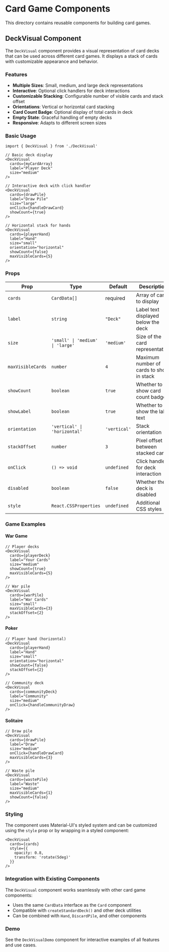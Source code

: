# Card Game Components

This directory contains reusable components for building card games.

## DeckVisual Component

The `DeckVisual` component provides a visual representation of card decks that can be used across different card games. It displays a stack of cards with customizable appearance and behavior.

### Features

- **Multiple Sizes**: Small, medium, and large deck representations
- **Interactive**: Optional click handlers for deck interactions
- **Customizable Stacking**: Configurable number of visible cards and stack offset
- **Orientations**: Vertical or horizontal card stacking
- **Card Count Badge**: Optional display of total cards in deck
- **Empty State**: Graceful handling of empty decks
- **Responsive**: Adapts to different screen sizes

### Basic Usage

```tsx
import { DeckVisual } from './DeckVisual'

// Basic deck display
<DeckVisual
  cards={myCardArray}
  label="Player Deck"
  size="medium"
/>

// Interactive deck with click handler
<DeckVisual
  cards={drawPile}
  label="Draw Pile"
  size="large"
  onClick={handleDrawCard}
  showCount={true}
/>

// Horizontal stack for hands
<DeckVisual
  cards={playerHand}
  label="Hand"
  size="small"
  orientation="horizontal"
  showCount={false}
  maxVisibleCards={5}
/>
```

### Props

| Prop | Type | Default | Description |
|------|------|---------|-------------|
| `cards` | `CardData[]` | required | Array of cards to display |
| `label` | `string` | `"Deck"` | Label text displayed below the deck |
| `size` | `'small' \| 'medium' \| 'large'` | `'medium'` | Size of the card representation |
| `maxVisibleCards` | `number` | `4` | Maximum number of cards to show in stack |
| `showCount` | `boolean` | `true` | Whether to show card count badge |
| `showLabel` | `boolean` | `true` | Whether to show the label text |
| `orientation` | `'vertical' \| 'horizontal'` | `'vertical'` | Stack orientation |
| `stackOffset` | `number` | `3` | Pixel offset between stacked cards |
| `onClick` | `() => void` | `undefined` | Click handler for deck interaction |
| `disabled` | `boolean` | `false` | Whether the deck is disabled |
| `style` | `React.CSSProperties` | `undefined` | Additional CSS styles |

### Game Examples

#### War Game
```tsx
// Player decks
<DeckVisual
  cards={playerDeck}
  label="Your Cards"
  size="medium"
  showCount={true}
  maxVisibleCards={5}
/>

// War pile
<DeckVisual
  cards={warPile}
  label="War Cards"
  size="small"
  maxVisibleCards={3}
  stackOffset={2}
/>
```

#### Poker
```tsx
// Player hand (horizontal)
<DeckVisual
  cards={playerHand}
  label="Hand"
  size="small"
  orientation="horizontal"
  showCount={false}
  stackOffset={2}
/>

// Community deck
<DeckVisual
  cards={communityDeck}
  label="Community"
  size="medium"
  onClick={handleCommunityDraw}
/>
```

#### Solitaire
```tsx
// Draw pile
<DeckVisual
  cards={drawPile}
  label="Draw"
  size="medium"
  onClick={handleDrawCard}
  maxVisibleCards={3}
/>

// Waste pile
<DeckVisual
  cards={wastePile}
  label="Waste"
  size="medium"
  maxVisibleCards={1}
  showCount={false}
/>
```

### Styling

The component uses Material-UI's styled system and can be customized using the `style` prop or by wrapping in a styled component:

```tsx
<DeckVisual
  cards={cards}
  style={{
    opacity: 0.8,
    transform: 'rotate(5deg)'
  }}
/>
```

### Integration with Existing Components

The `DeckVisual` component works seamlessly with other card game components:

- Uses the same `CardData` interface as the `Card` component
- Compatible with `createStandardDeck()` and other deck utilities
- Can be combined with `Hand`, `DiscardPile`, and other components

### Demo

See the `DeckVisualDemo` component for interactive examples of all features and use cases.